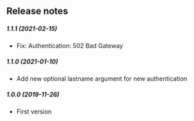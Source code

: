 Release notes
-------------
##### 1.1.1 (2021-02-15)
 * Fix: Authentication: 502 Bad Gateway
##### 1.1.0 (2021-01-10)
 * Add new optional lastname argument for new authentication
##### 1.0.0 (2019-11-26)
 * First version
